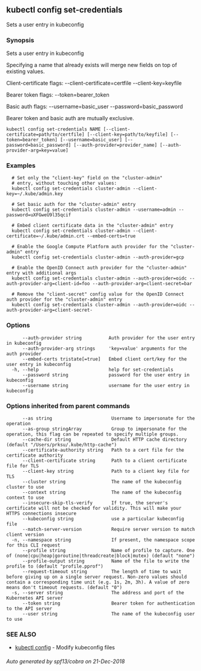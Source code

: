 ## kubectl config set-credentials

Sets a user entry in kubeconfig

### Synopsis

Sets a user entry in kubeconfig 

Specifying a name that already exists will merge new fields on top of existing values. 

  Client-certificate flags:
  --client-certificate=certfile --client-key=keyfile
  
  Bearer token flags:
    --token=bearer_token
  
  Basic auth flags:
    --username=basic_user --password=basic_password
  
Bearer token and basic auth are mutually exclusive.

```
kubectl config set-credentials NAME [--client-certificate=path/to/certfile] [--client-key=path/to/keyfile] [--token=bearer_token] [--username=basic_user] [--password=basic_password] [--auth-provider=provider_name] [--auth-provider-arg=key=value]
```

### Examples

```
  # Set only the "client-key" field on the "cluster-admin"
  # entry, without touching other values:
  kubectl config set-credentials cluster-admin --client-key=~/.kube/admin.key
  
  # Set basic auth for the "cluster-admin" entry
  kubectl config set-credentials cluster-admin --username=admin --password=uXFGweU9l35qcif
  
  # Embed client certificate data in the "cluster-admin" entry
  kubectl config set-credentials cluster-admin --client-certificate=~/.kube/admin.crt --embed-certs=true
  
  # Enable the Google Compute Platform auth provider for the "cluster-admin" entry
  kubectl config set-credentials cluster-admin --auth-provider=gcp
  
  # Enable the OpenID Connect auth provider for the "cluster-admin" entry with additional args
  kubectl config set-credentials cluster-admin --auth-provider=oidc --auth-provider-arg=client-id=foo --auth-provider-arg=client-secret=bar
  
  # Remove the "client-secret" config value for the OpenID Connect auth provider for the "cluster-admin" entry
  kubectl config set-credentials cluster-admin --auth-provider=oidc --auth-provider-arg=client-secret-
```

### Options

```
      --auth-provider string          Auth provider for the user entry in kubeconfig
      --auth-provider-arg strings     'key=value' arguments for the auth provider
      --embed-certs tristate[=true]   Embed client cert/key for the user entry in kubeconfig
  -h, --help                          help for set-credentials
      --password string               password for the user entry in kubeconfig
      --username string               username for the user entry in kubeconfig
```

### Options inherited from parent commands

```
      --as string                      Username to impersonate for the operation
      --as-group stringArray           Group to impersonate for the operation, this flag can be repeated to specify multiple groups.
      --cache-dir string               Default HTTP cache directory (default "/Users/prksu/.kube/http-cache")
      --certificate-authority string   Path to a cert file for the certificate authority
      --client-certificate string      Path to a client certificate file for TLS
      --client-key string              Path to a client key file for TLS
      --cluster string                 The name of the kubeconfig cluster to use
      --context string                 The name of the kubeconfig context to use
      --insecure-skip-tls-verify       If true, the server's certificate will not be checked for validity. This will make your HTTPS connections insecure
      --kubeconfig string              use a particular kubeconfig file
      --match-server-version           Require server version to match client version
  -n, --namespace string               If present, the namespace scope for this CLI request
      --profile string                 Name of profile to capture. One of (none|cpu|heap|goroutine|threadcreate|block|mutex) (default "none")
      --profile-output string          Name of the file to write the profile to (default "profile.pprof")
      --request-timeout string         The length of time to wait before giving up on a single server request. Non-zero values should contain a corresponding time unit (e.g. 1s, 2m, 3h). A value of zero means don't timeout requests. (default "0")
  -s, --server string                  The address and port of the Kubernetes API server
      --token string                   Bearer token for authentication to the API server
      --user string                    The name of the kubeconfig user to use
```

### SEE ALSO

* [kubectl config](kubectl_config.md)	 - Modify kubeconfig files

###### Auto generated by spf13/cobra on 21-Dec-2018

